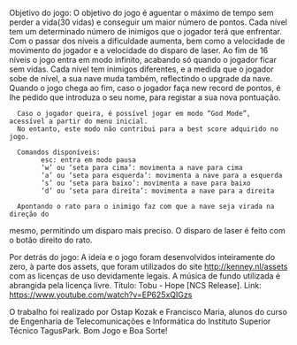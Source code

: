 Objetivo do jogo:
      O objetivo do jogo é aguentar o máximo de tempo sem perder a vida(30 vidas)
      e conseguir um maior número de pontos. Cada nível tem um determinado número de inimigos que o jogador terá que enfrentar. Com o passar dos níveis a dificuldade aumenta, bem como a velocidade de movimento do jogador e a velocidade do disparo de laser. Ao fim de 16 níveis o jogo entra em modo infinito, acabando só quando o jogador ficar sem vidas.
      Cada nível tem inimigos diferentes, e a medida que o jogador sobe de nível, a sua nave muda também, reflectindo o upgrade da nave. Quando o jogo chega ao fim, caso o jogador faça new record de pontos, é lhe pedido que introduza o seu nome, para registar a sua nova pontuação.
      
      Caso o jogador queira, é possível jogar em modo “God Mode”, acessível a partir do menu inicial. 
      No entanto, este modo não contribui para a best score adquirido no jogo.
      
      Comandos disponíveis:
            esc: entra em modo pausa
            ‘w’ ou ‘seta para cima’: movimenta a nave para cima
            ‘a’ ou ‘seta para esquerda’: movimenta a nave para a esquerda
            ’s’ ou ‘seta para baixo’: movimenta a nave para baixo
            ‘d’ ou ‘seta para direita’: movimenta a nave para a direita
            
      Apontando o rato para o inimigo faz com que a nave seja virada na direção do
mesmo, permitindo um disparo mais preciso.
O disparo de laser é feito com o botão direito do rato.

Por detrás do jogo:
      A ideia e o jogo foram desenvolvidos inteiramente do zero, à parte dos assets,
que foram utilizados do site http://kenney.nl/assets com as licenças de uso devidamente legais.
A música de fundo utilizada é abrangida pela licença livre. Título: Tobu - Hope [NCS Release]. Link: https://www.youtube.com/watch?v=EP625xQIGzs

O trabalho foi realizado por Ostap Kozak e Francisco Maria, alunos do curso de Engenharia de Telecomunicações e Informática do Instituto Superior Técnico TagusPark.
Bom Jogo e Boa Sorte!

       
